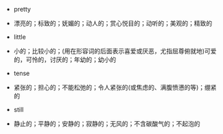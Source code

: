 
- pretty
- 漂亮的；标致的；妩媚的；动人的；赏心悦目的；动听的；美观的；精致的

- little
- 小的；比较小的；(用在形容词的后面表示喜爱或厌恶，尤指屈尊俯就地)可爱的，可怜的，讨厌的；年幼的；幼小的

- tense
- 紧张的；担心的；不能松弛的；令人紧张的(或焦虑的、满腹愤懑的等)；绷紧的

- still
- 静止的；平静的；安静的；寂静的；无风的；不含碳酸气的；不起泡的





